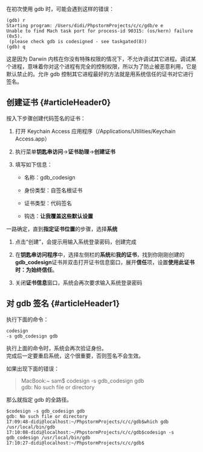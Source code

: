 在初次使用 gdb 时，可能会遇到这样的错误：

```
(gdb) r
Starting program: /Users/didi/PhpstormProjects/c/c/gdb/e e
Unable to find Mach task port for process-id 90315: (os/kern) failure (0x5).
 (please check gdb is codesigned - see taskgated(8))
(gdb) q
```

这是因为 Darwin 内核在你没有特殊权限的情况下，不允许调试其它进程。调试某个进程，意味着你对这个进程有完全的控制权限，所以为了防止被恶意利用，它是默认禁止的。允许 gdb 控制其它进程最好的方法就是用系统信任的证书对它进行签名。

## 创建证书 {#articleHeader0}

按入下步骤创建代码签名的证书：

1. 打开 Keychain Access 应用程序（/Applications/Utilities/Keychain Access.app）

2. 执行菜单**钥匙串访问**-&gt;**证书助理**-&gt;**创建证书**

3. 填写如下信息：

   * 名称：gdb\_codesign

   * 身份类型：自签名根证书

   * 证书类型：代码签名

   * 钩选：**让我覆盖这些默认设置**

一路确定，直到**指定证书位置**的步骤，选择**系统**

1. 点击“创建”，会提示用输入系统登录密码，创建完成

2. 在**钥匙串访问程序**中，选择左侧栏的**系统**和**我的证书**，找到你刚刚创建的**gdb\_codesign**证书并双击打开证书信息窗口，展开**信任**项，设置**使用此证书时：**为**始终信任**。

3. 关闭**证书信息**窗口，系统会再次要求输入系统登录密码

## 对 gdb 签名 {#articleHeader1}

执行下面的命令：

```
codesign
-s gdb_codesign gdb
```

执行上面的命令时，系统会再次验证身份。  
完成后一定要重启系统，这个很重要，否则签名不会生效。

如果出现下面的错误：

> MacBook:~ sam$ codesign -s gdb\_codesign gdb  
> gdb: No such file or directory

那么就指定 gdb 的全路径。

```
$codesign -s gdb_codesign gdb
gdb: No such file or directory
17:09:48-didi@localhost:~/PhpstormProjects/c/c/gdb$which gdb
/usr/local/bin/gdb
17:10:08-didi@localhost:~/PhpstormProjects/c/c/gdb$codesign -s gdb_codesign /usr/local/bin/gdb
17:10:27-didi@localhost:~/PhpstormProjects/c/c/gdb$
```



